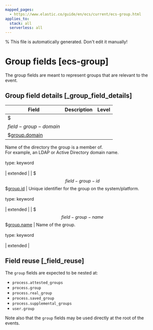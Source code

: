 ```yaml
---
mapped_pages:
  - https://www.elastic.co/guide/en/ecs/current/ecs-group.html
applies_to:
  stack: all
  serverless: all
---
```

% This file is automatically generated. Don't edit it manually!

# Group fields [ecs-group]

The group fields are meant to represent groups that are relevant to the event.

## Group field details [_group_field_details]

| Field | Description | Level |
| --- | --- | --- |
| $$$field-group-domain$$$[group.domain](#field-group-domain) |
Name of the directory the group is a member of.<br>For example, an LDAP or Active Directory domain name.<br><br>type: keyword<br><br>
 | extended |
| $$$field-group-id$$$[group.id](#field-group-id) |
Unique identifier for the group on the system/platform.<br><br>type: keyword<br><br>
 | extended |
| $$$field-group-name$$$[group.name](#field-group-name) |
Name of the group.<br><br>type: keyword<br><br>
 | extended |

## Field reuse [_field_reuse]

The `group` fields are expected to be nested at:

* `process.attested_groups`
* `process.group`
* `process.real_group`
* `process.saved_group`
* `process.supplemental_groups`
* `user.group`

Note also that the `group` fields may be used directly at the root of the events.


